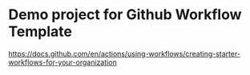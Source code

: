 # Demo project for Github Workflow Template

https://docs.github.com/en/actions/using-workflows/creating-starter-workflows-for-your-organization
